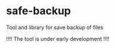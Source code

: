# safe-backup
Tool and library for save backup of files

!!!! The tool is under early development !!!!

